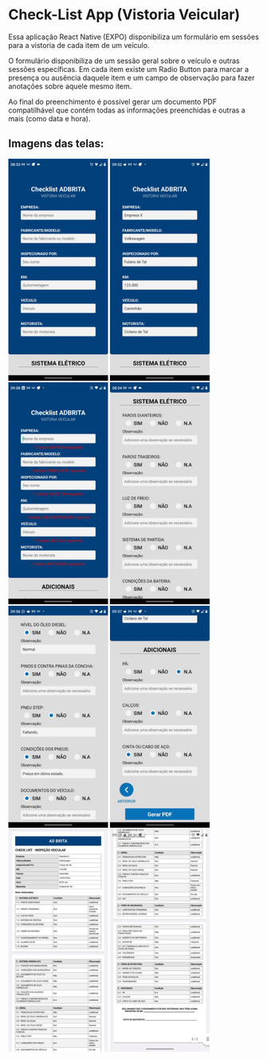 # Check-List App (Vistoria Veicular)

Essa aplicação React Native (EXPO) disponibiliza um formulário em sessões para a vistoria de cada item de um veículo.

O formulário disponibiliza de um sessão geral sobre o veículo e outras sessões específicas.
Em cada item existe um Radio Button para marcar a presença ou ausência daquele item e um campo de observação para fazer anotações sobre aquele mesmo item.

Ao final do preenchimento é possível gerar um documento PDF compatilhável que contém todas as informações preenchidas e outras a mais (como data e hora).

## Imagens das telas:
<div>
  <img src="./assets/readme-images/home.png" alt="Home Screen" width="200" />
  <img src="./assets/readme-images/home2.png" alt="Home Screen" width="200" />
  <img src="./assets/readme-images/home3.png" alt="Home Screen" width="200" />
  <img src="./assets/readme-images/section1.png" alt="Sessão formulário" width="200" />
  <img src="./assets/readme-images/section2.png" alt="Sessão formulário" width="200" />
  <img src="./assets/readme-images/section3.png" alt="Sessão formulário" width="200" />
  <img src="./assets/readme-images/pdf1.png" alt="Documento PDF gerado" width="200" />
  <img src="./assets/readme-images/pdf2.png" alt="Documento PDF gerado" width="200" />
</div>
